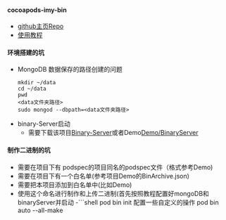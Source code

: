#### cocoapods-imy-bin
 - [github主页Repo](https://github.com/MeetYouDevs/cocoapods-imy-bin)
 - [使用教程](https://github.com/MeetYouDevs/cocoapods-imy-bin/blob/master/%E4%BD%BF%E7%94%A8%E6%95%99%E7%A8%8B.md)
#### 环境搭建的坑
 - MongoDB 数据保存的路径创建的问题
   ```shell
   mkdir ~/data 
   cd ~/data
   pwd
   <data文件夹路径>
   sudo mongod --dbpath=<data文件夹路径>
   ```
 - binary-Server启动
   - 需要下载该项目[Binary-Server](https://github.com/su350380433/binary-server)或者Demo[Demo/BinaryServer](https://github.com/su350380433/cocoapods-imy-bin-demo)
#### 制作二进制的坑
  - 需要在项目下有 podspec的项目同名的podspec文件（格式参考Demo)
  - 需要在项目下有一个白名单(参考项目Demo的BinArchive.json)
  - 需要把本项目添加到白名单中(比如Demo)
  - 使用这个命名进行制作和上传二进制(首先按照教程配置好mongoDB和binaryServer并启动
    -```shell
     pod bin init 配置一些自定义的操作
     pod bin auto --all-make
     ```
